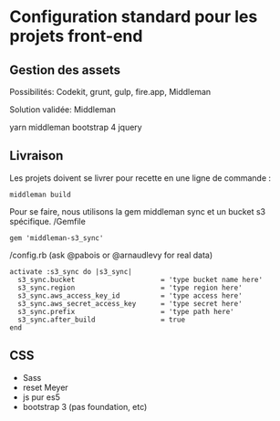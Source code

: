 # Configuration standard pour les projets front-end

## Gestion des assets

Possibilités: Codekit, grunt, gulp, fire.app, Middleman

Solution validée: Middleman

yarn
middleman
bootstrap 4
jquery 

## Livraison

Les projets doivent se livrer pour recette en une ligne de commande :
```
middleman build
```

Pour se faire, nous utilisons la gem middleman sync et un bucket s3 spécifique.
/Gemfile
```
gem 'middleman-s3_sync'
```

/config.rb (ask @pabois or @arnaudlevy for real data)
```
activate :s3_sync do |s3_sync|
  s3_sync.bucket                     = 'type bucket name here'
  s3_sync.region                     = 'type region here'
  s3_sync.aws_access_key_id          = 'type access here'
  s3_sync.aws_secret_access_key      = 'type secret here'
  s3_sync.prefix                     = 'type path here'
  s3_sync.after_build                = true
end
```

## CSS

- Sass
- reset Meyer
- js pur es5
- bootstrap 3 (pas foundation, etc)
